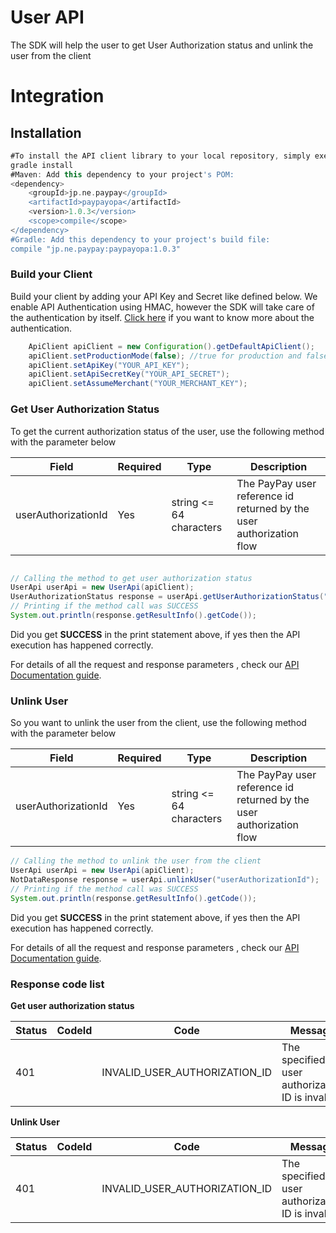 # User API
The SDK will help the user to get User Authorization status and unlink the user from the client

# Integration

## Installation

```groovy
#To install the API client library to your local repository, simply execute:
gradle install
#Maven: Add this dependency to your project's POM:
<dependency>
    <groupId>jp.ne.paypay</groupId>
    <artifactId>paypayopa</artifactId>
    <version>1.0.3</version>
    <scope>compile</scope>
</dependency>
#Gradle: Add this dependency to your project's build file:
compile "jp.ne.paypay:paypayopa:1.0.3"
```
### Build your Client
Build your client by adding your API Key and Secret like defined below. We enable API Authentication using HMAC, however the SDK will take care of the authentication by itself. [Click here](https://www.paypay.ne.jp/opa/doc/v1.0/pending_payments#tag/Api-Authentication) if you want to know more about the authentication. 
```java
    ApiClient apiClient = new Configuration().getDefaultApiClient();
    apiClient.setProductionMode(false); //true for production and false for sandbox. Default is sandbox
    apiClient.setApiKey("YOUR_API_KEY");
    apiClient.setApiSecretKey("YOUR_API_SECRET");
    apiClient.setAssumeMerchant("YOUR_MERCHANT_KEY");
```

### Get User Authorization Status
To get the current authorization status of the user, use the following method with the parameter below

| Field  | Required  |Type   | Description  |  
|---|---|---|---|
|userAuthorizationId   |  Yes |string <= 64 characters  |The PayPay user reference id returned by the user authorization flow  |

```java

// Calling the method to get user authorization status
UserApi userApi = new UserApi(apiClient);
UserAuthorizationStatus response = userApi.getUserAuthorizationStatus("userAuthorizationId");
// Printing if the method call was SUCCESS
System.out.println(response.getResultInfo().getCode());

```
Did you get **SUCCESS** in the print statement above, if yes then the API execution has happened correctly.

For details of all the request and response parameters , check our [API Documentation guide](https://www.paypay.ne.jp/opa/doc/v1.0/continuous_payments#operation/getUserAuthorizationStatus).

### Unlink User
So you want to unlink the user from the client, use the following method with the parameter below

| Field  | Required  |Type   | Description  |  
|---|---|---|---|
|userAuthorizationId   |  Yes |string <= 64 characters  |The PayPay user reference id returned by the user authorization flow  |

```java
// Calling the method to unlink the user from the client
UserApi userApi = new UserApi(apiClient);
NotDataResponse response = userApi.unlinkUser("userAuthorizationId");
// Printing if the method call was SUCCESS
System.out.println(response.getResultInfo().getCode());
```
Did you get **SUCCESS** in the print statement above, if yes then the API execution has happened correctly.

For details of all the request and response parameters , check our [API Documentation guide](https://www.paypay.ne.jp/opa/doc/v1.0/continuous_payments#operation/unlinkUser).


### Response code list

**Get user authorization status**

|Status	|CodeId	|Code	|Message|
|---|---|---|---|
|401	||	INVALID_USER_AUTHORIZATION_ID	|The specified user authorization ID is invalid.|

**Unlink User**

|Status	|CodeId	|Code	|Message|
|---|---|---|---|
|401	||	INVALID_USER_AUTHORIZATION_ID	|The specified user authorization ID is invalid.|
